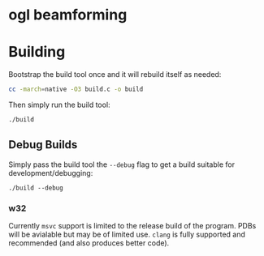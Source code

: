 # ogl beamforming

# Building

Bootstrap the build tool once and it will rebuild itself as
needed:
```sh
cc -march=native -O3 build.c -o build
```

Then simply run the build tool:
```sh
./build
```

## Debug Builds
Simply pass the build tool the `--debug` flag to get a build
suitable for development/debugging:
```
./build --debug
```

### w32
Currently `msvc` support is limited to the release build of the
program. PDBs will be avialable but may be of limited use. `clang`
is fully supported and recommended (and also produces better code).
